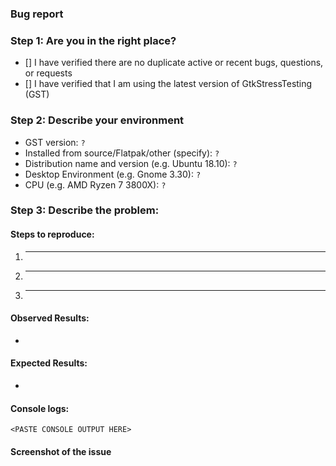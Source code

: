 ### Bug report
<!--
Any HTML comment will be stripped when the markdown is rendered, so you don't need to delete them.

Put an x inside the [] like this: [x] to mark the checkbox.
-->
### Step 1: Are you in the right place?
- [] I have verified there are no duplicate active or recent bugs, questions, or requests
- [] I have verified that I am using the latest version of GtkStressTesting (GST)

### Step 2: Describe your environment
 - GST version: `?`
 - Installed from source/Flatpak/other (specify): `?`
 - Distribution name and version (e.g. Ubuntu 18.10): `?`
 - Desktop Environment (e.g. Gnome 3.30): `?`
 - CPU (e.g. AMD Ryzen 7 3800X): `?`

### Step 3: Describe the problem:
#### Steps to reproduce:

  1. _____
  2. _____
  3. _____

<!-- 
What happened? This could be a description, log output, etc.
-->
#### Observed Results:

  * 
  
<!-- 
What did you expect to happen?
-->
#### Expected Results:

  * 

#### Console logs:
<!--
Start GST from a terminal and paste the output here.
-->
```
<PASTE CONSOLE OUTPUT HERE>
```
#### Screenshot of the issue
<!--
Adding pictures/screenshots/videos of the expected/actual result is very helpful
-->